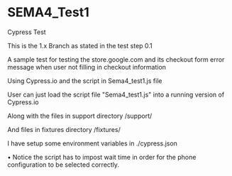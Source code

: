 # SEMA4_Test1
Cypress Test

This is the 1.x Branch as stated in the test step 0.1

A sample test for testing the store.google.com and its checkout form error message when user not filling in checkout information

Using Cypress.io and the script in Sema4_test1.js file

User can just load the script file "Sema4_test1.js" into a running version of Cypress.io 

Along with the files in support directory /support/

And files in fixtures directory /fixtures/

I have setup some environment variables in  ./cypress.json

•	Notice the script has to impost wait time in order for the phone configuration to be selected correctly.

